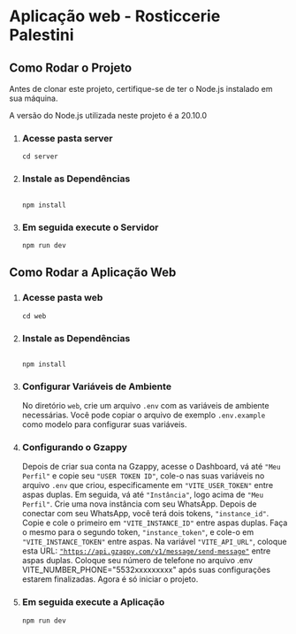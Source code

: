 <h1>Aplicação web - Rosticcerie Palestini</h1>

<h2>Como Rodar o Projeto</h2>

<p>Antes de clonar este projeto, certifique-se de ter o Node.js instalado em sua máquina. </p>
<p>A versão do Node.js utilizada neste projeto é a 20.10.0</p>

 <ol>
        <li>
          <h3>Acesse pasta server</h3>
           <pre><code>cd server <br></code></pre>
        </li>
        <li>
            <h3>Instale as Dependências</h3>
            <pre><code> <br>npm install</code></pre>
        </li>
        <li>
            <h3>Em seguida execute o Servidor</h3>
            <pre><code>npm run dev</code></pre>
        </li>
    </ol>

  <h2>Como Rodar a Aplicação Web</h2>
  <ol>
     <li>
          <h3>Acesse pasta web</h3>
           <pre><code>cd web<br></code></pre>
        </li>
        <li>
            <h3>Instale as Dependências</h3>
            <pre><code> <br>npm install</code></pre>
        </li>
       <li>
            <h3>Configurar Variáveis de Ambiente</h3>
            <p>No diretório <code>web</code>, crie um arquivo <code>.env</code> com as variáveis de ambiente necessárias. Você pode copiar o arquivo de exemplo <code>.env.example</code> como modelo para configurar suas variáveis.</p>
        </li>
       <li>
       <h3>Configurando o Gzappy</h3>
        <p>Depois de criar sua conta na Gzappy, acesse o Dashboard, vá até <code>"Meu Perfil"</code> e copie seu <code>"USER TOKEN ID"</code>, cole-o nas suas variáveis no arquivo <code>.env</code> que criou, especificamente em <code>"VITE_USER_TOKEN"</code> entre aspas duplas. Em seguida, vá até <code>"Instância"</code>, logo acima de <code>"Meu Perfil"</code>. Crie uma nova instância com seu WhatsApp. Depois de conectar com seu WhatsApp, você terá dois tokens, <code>"instance_id"</code>. Copie e cole o primeiro em <code>"VITE_INSTANCE_ID"</code> entre aspas duplas. Faça o mesmo para o segundo token, <code>"instance_token"</code>, e cole-o em <code>"VITE_INSTANCE_TOKEN"</code> entre aspas. Na variável <code>"VITE_API_URL"</code>, coloque esta URL: <a href="https://api.gzappy.com/v1/message/send-message"><code>"https://api.gzappy.com/v1/message/send-message"</code></a> entre aspas duplas. Coloque seu número de telefone no arquivo .env VITE_NUMBER_PHONE="5532xxxxxxxxx" após suas configurações estarem finalizadas. Agora é só iniciar o projeto.</p>
     </li>
   <li>
            <h3>Em seguida execute a Aplicação</h3>
            <pre><code>npm run dev</code></pre>
        </li>
  </ol>

  
  <ol>
    

  </ol>
    
